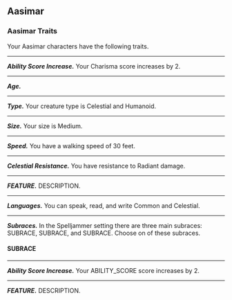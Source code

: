 ## Aasimar


### Aasimar Traits
Your Aasimar characters have the following traits.
___
***Ability Score Increase.***
Your Charisma score increases by 2.
___
***Age.***

___
***Type.***
Your creature type is Celestial and Humanoid.
___
***Size.***
Your size is Medium.
___
***Speed.***
You have a walking speed of 30 feet.
___
***Celestial Resistance.***
You have resistance to Radiant damage.
___
***FEATURE.***
DESCRIPTION.
___
***Languages.***
You can speak, read, and write Common and Celestial.
___
***Subraces.***
In the Spelljammer setting there are three main subraces: SUBRACE, SUBRACE, and SUBRACE. Choose on of these subraces.


#### SUBRACE

___
***Ability Score Increase.***
Your ABILITY_SCORE score increases by 2.
___
***FEATURE.***
DESCRIPTION.
